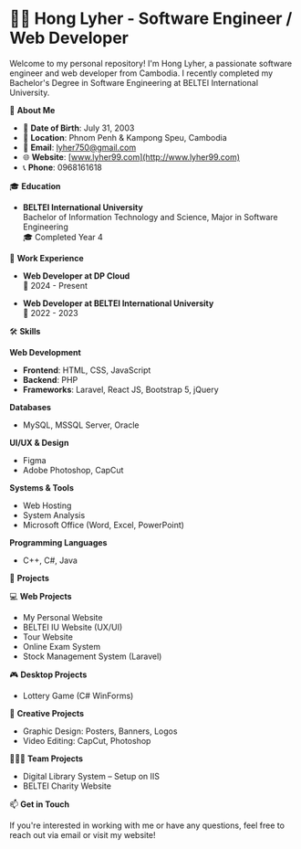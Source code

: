 # 👨‍💻 Hong Lyher - Software Engineer / Web Developer

Welcome to my personal repository! I'm Hong Lyher, a passionate software engineer and web developer from Cambodia. I recently completed my Bachelor's Degree in Software Engineering at BELTEI International University.

📌 **About Me**

- 🎂 **Date of Birth**: July 31, 2003
- 📍 **Location**: Phnom Penh & Kampong Speu, Cambodia
- 📧 **Email**: lyher750@gmail.com
- 🌐 **Website**: [www.lyher99.com](http://www.lyher99.com)
- 📞 **Phone**: 0968161618

🎓 **Education**

- **BELTEI International University**  
  Bachelor of Information Technology and Science, Major in Software Engineering  
  🎓 Completed Year 4

💼 **Work Experience**

- **Web Developer at DP Cloud**  
  📅 2024 - Present

- **Web Developer at BELTEI International University**  
  📅 2022 - 2023

🛠 **Skills**

**Web Development**

- **Frontend**: HTML, CSS, JavaScript
- **Backend**: PHP
- **Frameworks**: Laravel, React JS, Bootstrap 5, jQuery

**Databases**

- MySQL, MSSQL Server, Oracle

**UI/UX & Design**

- Figma
- Adobe Photoshop, CapCut

**Systems & Tools**

- Web Hosting
- System Analysis
- Microsoft Office (Word, Excel, PowerPoint)

**Programming Languages**

- C++, C#, Java

📂 **Projects**

💻 **Web Projects**

- My Personal Website
- BELTEI IU Website (UX/UI)
- Tour Website
- Online Exam System
- Stock Management System (Laravel)

🎮 **Desktop Projects**

- Lottery Game (C# WinForms)

🎨 **Creative Projects**

- Graphic Design: Posters, Banners, Logos
- Video Editing: CapCut, Photoshop

🧑‍🤝‍🧑 **Team Projects**

- Digital Library System – Setup on IIS
- BELTEI Charity Website

📫 **Get in Touch**

If you're interested in working with me or have any questions, feel free to reach out via email or visit my website!
